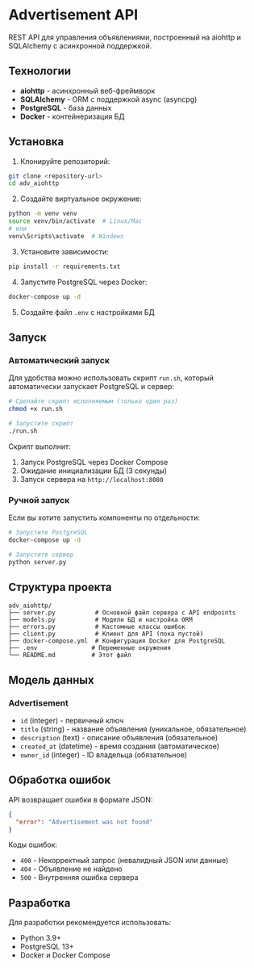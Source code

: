 # Advertisement API

REST API для управления объявлениями, построенный на aiohttp и SQLAlchemy с асинхронной поддержкой.

## Технологии

- **aiohttp** - асинхронный веб-фреймворк
- **SQLAlchemy** - ORM с поддержкой async (asyncpg)
- **PostgreSQL** - база данных
- **Docker** - контейнеризация БД

## Установка

1. Клонируйте репозиторий:
```bash
git clone <repository-url>
cd adv_aiohttp
```

2. Создайте виртуальное окружение:
```bash
python -m venv venv
source venv/bin/activate  # Linux/Mac
# или
venv\Scripts\activate  # Windows
```

3. Установите зависимости:
```bash
pip install -r requirements.txt
```

4. Запустите PostgreSQL через Docker:
```bash
docker-compose up -d
```

5. Создайте файл `.env` с настройками БД


## Запуск

### Автоматический запуск

Для удобства можно использовать скрипт `run.sh`, который автоматически запускает PostgreSQL и сервер:

```bash
# Сделайте скрипт исполняемым (только один раз)
chmod +x run.sh

# Запустите скрипт
./run.sh
```

Скрипт выполнит:
1. Запуск PostgreSQL через Docker Compose
2. Ожидание инициализации БД (3 секунды)
3. Запуск сервера на `http://localhost:8080`

### Ручной запуск

Если вы хотите запустить компоненты по отдельности:

```bash
# Запустите PostgreSQL
docker-compose up -d

# Запустите сервер
python server.py
```


## Структура проекта

```
adv_aiohttp/
├── server.py           # Основной файл сервера с API endpoints
├── models.py           # Модели БД и настройка ORM
├── errors.py           # Кастомные классы ошибок
├── client.py           # Клиент для API (пока пустой)
├── docker-compose.yml  # Конфигурация Docker для PostgreSQL
├── .env               # Переменные окружения
└── README.md          # Этот файл
```

## Модель данных

### Advertisement
- `id` (integer) - первичный ключ
- `title` (string) - название объявления (уникальное, обязательное)
- `description` (text) - описание объявления (обязательное)
- `created_at` (datetime) - время создания (автоматическое)
- `owner_id` (integer) - ID владельца (обязательное)

## Обработка ошибок

API возвращает ошибки в формате JSON:

```json
{
  "error": "Advertisement was not found"
}
```

Коды ошибок:
- `400` - Некорректный запрос (невалидный JSON или данные)
- `404` - Объявление не найдено
- `500` - Внутренняя ошибка сервера

## Разработка

Для разработки рекомендуется использовать:
- Python 3.9+
- PostgreSQL 13+
- Docker и Docker Compose